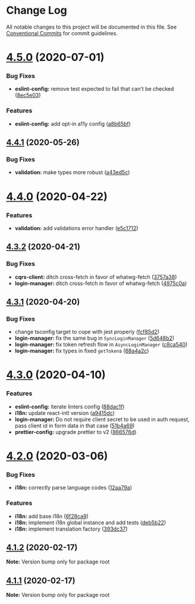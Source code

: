 # Change Log

All notable changes to this project will be documented in this file.
See [Conventional Commits](https://conventionalcommits.org) for commit guidelines.

<a name="4.5.0"></a>
# [4.5.0](https://bitbucket.org/projects/leancode-team/repos/core-js-library/compare/diff?targetBranch=refs%2Ftags%2Fv4.4.1&sourceBranch=refs%2Ftags%2Fv4.5.0) (2020-07-01)


### Bug Fixes

* **eslint-config:** remove test expected to fail that can't be checked ([8ec5e03](https://bitbucket.org/projects/leancode-team/repos/core-js-library/commits/8ec5e03))


### Features

* **eslint-config:** add opt-in a11y config ([a8b65bf](https://bitbucket.org/projects/leancode-team/repos/core-js-library/commits/a8b65bf))





<a name="4.4.1"></a>
## [4.4.1](https://bitbucket.org/projects/leancode-team/repos/core-js-library/compare/diff?targetBranch=refs%2Ftags%2Fv4.4.0&sourceBranch=refs%2Ftags%2Fv4.4.1) (2020-05-26)


### Bug Fixes

* **validation:** make types more robust ([a43ed5c](https://bitbucket.org/projects/leancode-team/repos/core-js-library/commits/a43ed5c))





<a name="4.4.0"></a>
# [4.4.0](https://bitbucket.org/projects/leancode-team/repos/core-js-library/compare/diff?targetBranch=refs%2Ftags%2Fv4.3.2&sourceBranch=refs%2Ftags%2Fv4.4.0) (2020-04-22)


### Features

* **validation:** add validations error handler ([e5c1712](https://bitbucket.org/projects/leancode-team/repos/core-js-library/commits/e5c1712))





<a name="4.3.2"></a>
## [4.3.2](https://bitbucket.org/projects/leancode-team/repos/core-js-library/compare/diff?targetBranch=refs%2Ftags%2Fv4.3.1&sourceBranch=refs%2Ftags%2Fv4.3.2) (2020-04-21)


### Bug Fixes

* **cqrs-client:** ditch cross-fetch in favor of whatwg-fetch ([3757a38](https://bitbucket.org/projects/leancode-team/repos/core-js-library/commits/3757a38))
* **login-manager:** ditch cross-fetch in favor of whatwg-fetch ([4975c0a](https://bitbucket.org/projects/leancode-team/repos/core-js-library/commits/4975c0a))





<a name="4.3.1"></a>
## [4.3.1](https://bitbucket.org/projects/leancode-team/repos/core-js-library/compare/diff?targetBranch=refs%2Ftags%2Fv4.3.0&sourceBranch=refs%2Ftags%2Fv4.3.1) (2020-04-20)


### Bug Fixes

* change tsconfig target to cope with jest properly ([fcf85d2](https://bitbucket.org/projects/leancode-team/repos/core-js-library/commits/fcf85d2))
* **login-manager:** fix the same bug in `SyncLoginManager` ([5d648b2](https://bitbucket.org/projects/leancode-team/repos/core-js-library/commits/5d648b2))
* **login-manager:** fix token refresh flow in `AsyncLoginManager` ([c8ca540](https://bitbucket.org/projects/leancode-team/repos/core-js-library/commits/c8ca540))
* **login-manager:** fix types in fixed `getToken`s ([68a4a2c](https://bitbucket.org/projects/leancode-team/repos/core-js-library/commits/68a4a2c))





<a name="4.3.0"></a>
# [4.3.0](https://bitbucket.org/projects/leancode-team/repos/core-js-library/compare/diff?targetBranch=refs%2Ftags%2Fv4.2.0&sourceBranch=refs%2Ftags%2Fv4.3.0) (2020-04-10)


### Features

* **eslint-config:** iterate linters config ([88dac1f](https://bitbucket.org/projects/leancode-team/repos/core-js-library/commits/88dac1f))
* **i18n:** update react-intl version ([a9415dc](https://bitbucket.org/projects/leancode-team/repos/core-js-library/commits/a9415dc))
* **login-manager:** Do not require client secret to be used in auth request, pass client id in form data in that case ([51b4a69](https://bitbucket.org/projects/leancode-team/repos/core-js-library/commits/51b4a69))
* **prettier-config:** upgrade prettier to v2 ([866576d](https://bitbucket.org/projects/leancode-team/repos/core-js-library/commits/866576d))





<a name="4.2.0"></a>
# [4.2.0](https://bitbucket.org/projects/leancode-team/repos/core-js-library/compare/diff?targetBranch=refs%2Ftags%2Fv4.1.2&sourceBranch=refs%2Ftags%2Fv4.2.0) (2020-03-06)


### Bug Fixes

* **i18n:** correctly parse language codes ([12aa79a](https://bitbucket.org/projects/leancode-team/repos/core-js-library/commits/12aa79a))


### Features

* **i18n:** add base i18n ([6f28ca9](https://bitbucket.org/projects/leancode-team/repos/core-js-library/commits/6f28ca9))
* **i18n:** implement i18n global instance and add tests ([deb5b22](https://bitbucket.org/projects/leancode-team/repos/core-js-library/commits/deb5b22))
* **i18n:** implement translation factory ([393dc37](https://bitbucket.org/projects/leancode-team/repos/core-js-library/commits/393dc37))





<a name="4.1.2"></a>
## [4.1.2](https://bitbucket.org/projects/leancode-team/repos/core-js-library/compare/diff?targetBranch=refs%2Ftags%2Fv4.1.1&sourceBranch=refs%2Ftags%2Fv4.1.2) (2020-02-17)

**Note:** Version bump only for package root





<a name="4.1.1"></a>
## [4.1.1](https://bitbucket.org/projects/leancode-team/repos/core-js-library/compare/diff?targetBranch=refs%2Ftags%2Fv4.1.0&sourceBranch=refs%2Ftags%2Fv4.1.1) (2020-02-17)

**Note:** Version bump only for package root
